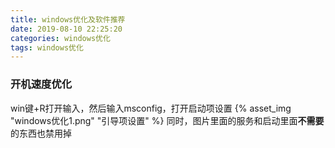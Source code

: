 ```yaml
---
title: windows优化及软件推荐
date: 2019-08-10 22:25:20
categories: windows优化
tags: windows优化
---
```

### 开机速度优化
win键+R打开输入，然后输入msconfig，打开启动项设置
{% asset_img "windows优化1.png" "引导项设置" %}
同时，图片里面的服务和启动里面**不需要**的东西也禁用掉
<!-- more -->